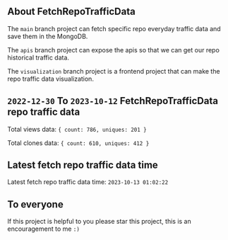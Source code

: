 ## About FetchRepoTrafficData

The `main` branch project can fetch specific repo everyday traffic data and save them in the MongoDB.

The `apis` branch project can expose the apis so that we can get our repo historical traffic data.

The `visualization` branch project is a frontend project that can make the repo traffic data visualization.

## `2022-12-30` To `2023-10-12` FetchRepoTrafficData repo traffic data

Total views data: `{ count: 786, uniques: 201 }`

Total clones data: `{ count: 610, uniques: 412 }`

## Latest fetch repo traffic data time

Latest fetch repo traffic data time: `2023-10-13 01:02:22`

## To everyone

If this project is helpful to you please star this project, this is an encouragement to me `:)`




